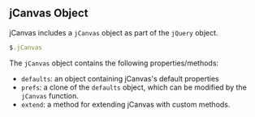 ## jCanvas Object

jCanvas includes a `jCanvas` object as part of the `jQuery` object.

```javascript
$.jCanvas
```

The `jCanvas` object contains the following properties/methods:

  - `defaults`: an object containing jCanvas's default properties
  - `prefs`: a clone of the `defaults` object, which can be modified by the `jCanvas` function.
  - `extend`: a method for extending jCanvas with custom methods.
